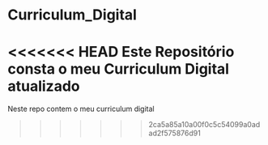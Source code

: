 # Curriculum_Digital
<<<<<<< HEAD
 Este Repositório consta o meu Curriculum Digital atualizado
=======
 Neste repo contem o meu curriculum digital 
>>>>>>> 2ca5a85a10a00f0c5c54099a0adad2f575876d91
